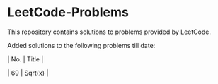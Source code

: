 # LeetCode-Problems
This repository contains solutions to problems provided by LeetCode.

Added solutions to the following problems till date:

| No. | Title |

| 69 | Sqrt(x) |
